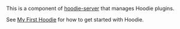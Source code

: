 This is a component of [hoodie-server](https://github.com/hoodiehq/hoodie-server) that manages Hoodie plugins.

See [My First Hoodie](https://github.com/hoodiehq/my-first-hoodie) for how to get started with Hoodie.
